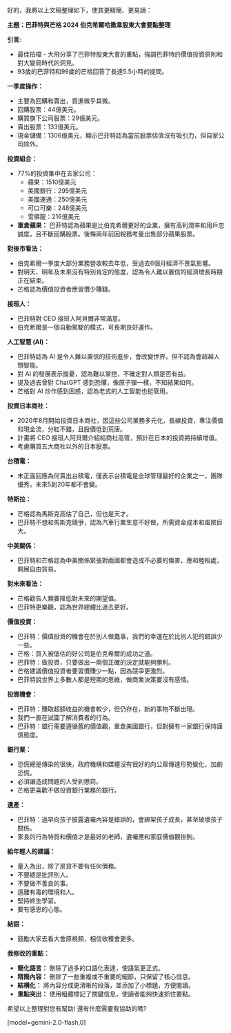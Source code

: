 好的，我將以上文稿整理如下，使其更精簡、更易讀：

**主題：巴菲特與芒格 2024 伯克希爾哈撒韋股東大會要點整理**

**引言:**

*   最佳拍檔 - 大飛分享了巴菲特股東大會的重點，強調巴菲特的價值投資原則和對大變局時代的洞見。
*   93歲的巴菲特和99歲的芒格回答了長達5.5小時的提問。

**一季度操作：**

*   主要為回購和賣出，買進微乎其微。
*   回購股票：44億美元。
*   購買旗下公司股票：29億美元。
*   賣出股票：133億美元。
*   現金儲備：1306億美元，顯示巴菲特認為當前股票估值沒有吸引力，但自家公司除外。

**投資組合：**

*   77%的投資集中在五家公司：
    *   蘋果：1510億美元
    *   美國銀行：295億美元
    *   美國運通：250億美元
    *   可口可樂：248億美元
    *   雪佛龍：216億美元
*   **重倉蘋果：** 巴菲特認為蘋果是比伯克希爾更好的企業，擁有高利潤率和用戶忠誠度，且不斷回購股票。後悔兩年前因稅務考量出售部分蘋果股票。

**對後市看法：**

*   伯克希爾一季度大部分業務營收較去年低，受過去6個月經濟不景氣影響。
*   對明天、明年及未來沒有特別肯定的態度，認為令人難以置信的經濟增長時期正在結束。
*   芒格認為價值投資者應習慣少賺錢。

**接班人：**

*   巴菲特對 CEO 接班人阿貝爾非常滿意。
*   伯克希爾是一個自動駕駛的模式，可長期良好運作。

**人工智慧 (AI)：**

*   巴菲特認為 AI 是令人難以置信的技術進步，會改變世界，但不認為會超越人類智能。
*   對 AI 的發展表示擔憂，認為難以掌控，不確定對人類是否有益。
*   提及過去曾對 ChatGPT 感到恐懼，像原子彈一樣，不知結果如何。
*   芒格對 AI 炒作感到困惑，認為老式的人工智能也挺管用。

**投資日本商社：**

*   2020年8月開始投資日本商社，因這些公司業務多元化，長線投資，專注價值和現金流，分紅不錯，且股價低到荒唐。
*   計畫將 CEO 接班人阿貝爾介紹給商社高管，預計在日本的投資將持續增值。
*   考慮購買五大商社以外的日本股票。

**台積電：**

*   未正面回應為何賣出台積電，僅表示台積電是全球管理最好的企業之一，團隊優秀，未來5到20年都不會變。

**特斯拉：**

*   芒格認為馬斯克高估了自己，但也是天才。
*   巴菲特不想和馬斯克競爭，認為汽車行業生意不好做，所需資金成本和風險巨大。

**中美關係：**

*   巴菲特和芒格認為中美關係緊張對兩國都會造成不必要的傷害，應和睦相處，開展自由貿易。

**對未來看法：**

*   芒格勸告人類要降低對未來的期望值。
*   巴菲特更樂觀，認為世界總體比過去更好。

**價值投資：**

*   巴菲特：價值投資的機會在於別人做蠢事，我們的幸運在於比別人犯的錯誤少一些。
*   芒格：買入被低估的好公司是伯克希爾的成功之道。
*   巴菲特：做投資，只要做出一兩個正確的決定就能夠勝利。
*   芒格建議價值投資者要習慣賺少一點，因為競爭更激烈。
*   巴菲特說世界上多數人都是短期的思維，做商業決策要沒有感情。

**投資機會：**

*   巴菲特：賺取超額收益的機會較少，但仍存在，新的事物不斷出現。
*   我們一直在試圖了解消費者的行為。
*   巴菲特：銀行需要遵循舊的價值觀，重倉美國銀行，但對擁有一家銀行保持謹慎態度。

**銀行業：**

*   恐慌總是傳染的很快，政府機構和媒體沒有很好的向公眾傳達形勢變化，加劇恐慌。
*   必須讓造成問題的人受到懲罰。
*   芒格更喜歡不做投資銀行業務的銀行。

**遺產：**

*   巴菲特：過早向孩子披露遺囑內容是錯誤的，會綁架孩子成長，甚至破壞孩子關係。
*   家長的行為特質和價值才是最好的老師，遺囑應和家庭價值觀掛鉤。

**給年輕人的建議：**

*   量入為出，除了房貸不要有任何債務。
*   不要總是批評別人。
*   不要做不善良的事。
*   遠離有毒的環境和人。
*   堅持終生學習。
*   要有感恩的心態。

**結語：**

*   鼓勵大家去看大會原視頻，相信收穫會更多。

**我修改的重點：**

*   **簡化語言：** 刪除了過多的口語化表達，使語氣更正式。
*   **精簡內容：** 刪除了一些重複或不重要的細節，只保留了核心信息。
*   **結構化：** 將內容分成更清晰的段落，並添加了小標題，方便閱讀。
*   **重點突出：** 使用粗體標記了關鍵信息，使讀者能夠快速抓住要點。

希望以上整理對您有幫助! 還有什麼需要我協助的嗎?

[model=gemini-2.0-flash,0]
